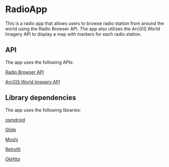 # RadioApp

This is a radio app that allows users to browse radio station from around the world using the Radio Browser API. The app also utilizes the ArcGIS World Imagery API to display a map with markers for each radio station.

## API

The app uses the following APIs:

[Radio Browser API](https://all.api.radio-browser.info/)

[ArcGIS World Imagery API](https://server.arcgisonline.com/arcgis/rest/services/World_Imagery/MapServer)

## Library dependencies

The app uses the following libraries:

[osmdroid](https://github.com/osmdroid/osmdroid)

[Glide](https://github.com/bumptech/glide)

[Moshi](https://github.com/square/moshi)

[Retrofit](https://github.com/square/retrofit)

[OkHttp](https://github.com/square/okhttp)
